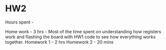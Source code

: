 # HW2

Hours spent - 

Home work - 3 hrs - Most of the time spent on understanding how registers work and flashing the board with HW1 code to see how
everything works together. 
Homework 1 - 2 hrs 
Homework 2 - 20 mins
